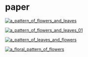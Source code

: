 # paper

<a href="a_pattern_of_flowers_and_leaves.jpg"><img alt="a_pattern_of_flowers_and_leaves" src="a_pattern_of_flowers_and_leaves.jpg"></a>

<a href="a_pattern_of_flowers_and_leaves_01.jpg"><img alt="a_pattern_of_flowers_and_leaves_01" src="a_pattern_of_flowers_and_leaves_01.jpg"></a>

<a href="a_pattern_of_leaves_and_flowers.jpg"><img alt="a_pattern_of_leaves_and_flowers" src="a_pattern_of_leaves_and_flowers.jpg"></a>

<a href="a_floral_pattern_of_flowers.png"><img alt="a_floral_pattern_of_flowers" src="a_floral_pattern_of_flowers.png"></a>

